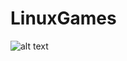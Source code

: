 # LinuxGames
![alt text](https://github.com/jurdunnn/LinuxGames/blob/master/WhatsApp-Video-2021-02-17-at-135.gif)


